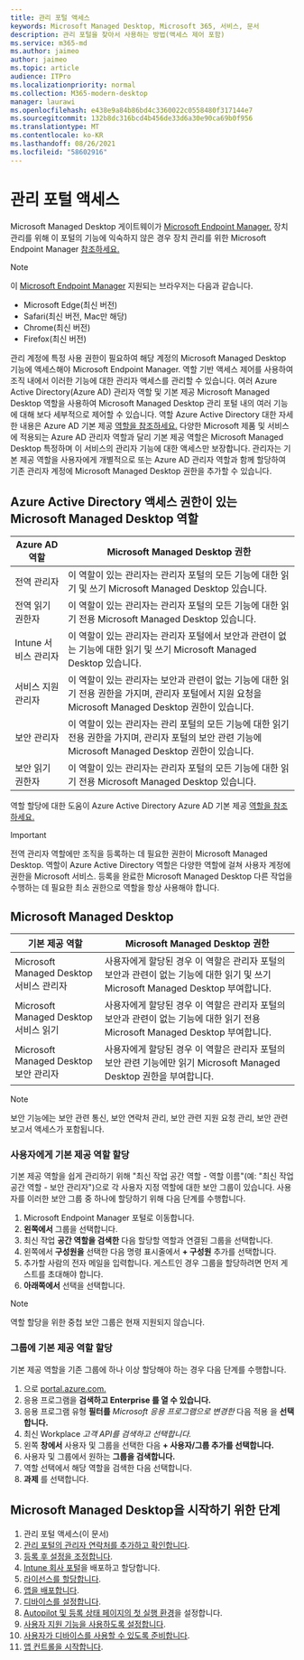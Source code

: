 ```yaml
---
title: 관리 포털 액세스
keywords: Microsoft Managed Desktop, Microsoft 365, 서비스, 문서
description: 관리 포털을 찾아서 사용하는 방법(액세스 제어 포함)
ms.service: m365-md
ms.author: jaimeo
author: jaimeo
ms.topic: article
audience: ITPro
ms.localizationpriority: normal
ms.collection: M365-modern-desktop
manager: laurawi
ms.openlocfilehash: e438e9a84b86bd4c3360022c0558480f317144e7
ms.sourcegitcommit: 132b8dc316bcd4b456de33d6a30e90ca69b0f956
ms.translationtype: MT
ms.contentlocale: ko-KR
ms.lasthandoff: 08/26/2021
ms.locfileid: "58602916"
---
```

# <a name="access-the-admin-portal"></a>관리 포털 액세스

Microsoft Managed Desktop 게이트웨이가 [Microsoft Endpoint Manager.](https://endpoint.microsoft.com/) 장치 관리를 위해 이 포털의 기능에 익숙하지 않은 경우 장치 관리를 위한 Microsoft Endpoint Manager [참조하세요.](/mem/)

> [!NOTE]
> 이 [Microsoft Endpoint Manager](https://endpoint.microsoft.com/) 지원되는 브라우저는 다음과 같습니다.
> - Microsoft Edge(최신 버전)
> - Safari(최신 버전, Mac만 해당)
> - Chrome(최신 버전)
> - Firefox(최신 버전)

관리 계정에 특정 사용 권한이 필요하여 해당 계정의 Microsoft Managed Desktop 기능에 액세스해야 Microsoft Endpoint Manager. 역할 기반 액세스 제어를 사용하여 조직 내에서 이러한 기능에 대한 관리자 액세스를 관리할 수 있습니다. 여러 Azure Active Directory(Azure AD) 관리자 역할 및 기본 제공 Microsoft Managed Desktop 역할을 사용하여 Microsoft Managed Desktop 관리 포털 내의 여러 기능에 대해 보다 세부적으로 제어할 수 있습니다. 역할 Azure Active Directory 대한 자세한 내용은 Azure AD 기본 제공 [역할을 참조하세요.](/azure/active-directory/roles/permissions-reference) 다양한 Microsoft 제품 및 서비스에 적용되는 Azure AD 관리자 역할과 달리 기본 제공 역할은 Microsoft Managed Desktop 특정하며 이 서비스의 관리자 기능에 대한 액세스만 보장합니다. 관리자는 기본 제공 역할을 사용자에게 개별적으로 또는 Azure AD 관리자 역할과 함께 할당하여 기존 관리자 계정에 Microsoft Managed Desktop 권한을 추가할 수 있습니다.

## <a name="azure-active-directory-roles-with-microsoft-managed-desktop-access"></a>Azure Active Directory 액세스 권한이 있는 Microsoft Managed Desktop 역할

|Azure AD 역할  |Microsoft Managed Desktop 권한  |
|---------|---------|
|전역 관리자     | 이 역할이 있는  관리자는 관리자 포털의 모든 기능에 대한 읽기 및 쓰기 Microsoft Managed Desktop 있습니다.         |
|전역 읽기 권한자     | 이 역할이 있는  관리자는 관리자 포털의 모든 기능에 대한 읽기 전용 Microsoft Managed Desktop 있습니다.         |
|Intune 서비스 관리자     |  이 역할이 있는  관리자는 관리자 포털에서 보안과 관련이 없는 기능에 대한 읽기 및 쓰기 Microsoft Managed Desktop 있습니다.       |
|서비스 지원 관리자     | 이 역할이 있는  관리자는 보안과 관련이 없는 기능에  대한 읽기 전용 권한을 가지며, 관리자 포털에서 지원 요청을 Microsoft Managed Desktop 권한이 있습니다.         |
|보안 관리자 | 이 역할이 있는  관리자는 관리 포털의 모든  기능에 대한 읽기 전용 권한을 가지며, 관리자 포털의 보안 관련 기능에 Microsoft Managed Desktop 권한이 있습니다. |
|보안 읽기 권한자 |이 역할이 있는  관리자는 관리자 포털의 모든 기능에 대한 읽기 전용 Microsoft Managed Desktop 있습니다.|

역할 할당에 대한 도움이 Azure Active Directory Azure AD 기본 제공 [역할을 참조하세요.](/azure/active-directory/roles/permissions-reference)

> [!IMPORTANT]
> 전역 관리자 역할에만 조직을 등록하는 데 필요한 권한이 Microsoft Managed Desktop.  역할이 Azure Active Directory 역할은 다양한 역할에 걸쳐 사용자 계정에 권한을 Microsoft 서비스. 등록을 완료한 Microsoft Managed Desktop 다른 작업을 수행하는 데 필요한  최소 권한으로 역할을 항상 사용해야 합니다.

## <a name="built-in-roles-provided-by-microsoft-managed-desktop"></a>Microsoft Managed Desktop


|기본 제공 역할  |Microsoft Managed Desktop 권한  |
|---------|---------|
|Microsoft Managed Desktop 서비스 관리자  | 사용자에게 할당된 경우 이 역할은  관리자 포털의 보안과 관련이 없는 기능에 대한 읽기 및 쓰기 Microsoft Managed Desktop 부여합니다.  |
|Microsoft Managed Desktop 서비스 읽기 | 사용자에게 할당된 경우 이 역할은  관리자 포털의 보안과 관련이 없는 기능에 대한 읽기 전용 Microsoft Managed Desktop 부여합니다. |
|Microsoft Managed Desktop 보안 관리자 |사용자에게 할당된 경우 이 역할은  관리자 포털의 보안 관련 기능에만 읽기 Microsoft Managed Desktop 권한을 부여합니다.   |

> [!NOTE]
> 보안 기능에는 보안 관련 통신, 보안 연락처 관리, 보안 관련 지원 요청 관리, 보안 관련 보고서 액세스가 포함됩니다. 

### <a name="assigning-built-in-roles-to-user"></a>사용자에게 기본 제공 역할 할당

기본 제공 역할을 쉽게 관리하기 위해 "최신 작업 공간 역할 _-_ 역할 이름"(예: "최신 작업 공간 역할 - 보안 관리자")으로 각 사용자 지정 역할에 대한 보안 그룹이 있습니다. 사용자를 이러한 보안 그룹 중 하나에 할당하기 위해 다음 단계를 수행합니다.
1. Microsoft Endpoint Manager 포털로 이동합니다.
2. **왼쪽에서** 그룹을 선택합니다.
3. 최신 작업 **공간 역할을 검색한** 다음 할당할 역할과 연결된 그룹을 선택합니다. 
4. 왼쪽에서 **구성원을** 선택한 다음 명령 표시줄에서 **+ 구성원** 추가를 선택합니다.
5. 추가할 사람의 전자 메일을 입력합니다. 게스트인 경우 그룹을 할당하려면 먼저 게스트를 초대해야 합니다.
6. **아래쪽에서** 선택을 선택합니다.

> [!NOTE]
> 역할 할당을 위한 중첩 보안 그룹은 현재 지원되지 않습니다. 

### <a name="assigning-built-in-roles-to-groups"></a>그룹에 기본 제공 역할 할당

기본 제공 역할을 기존 그룹에 하나 이상 할당해야 하는 경우 다음 단계를 수행합니다.

1. 으로 [portal.azure.com.](https://portal.azure.com/)
2. 응용 프로그램을 **검색하고 Enterprise 를 열 수 있습니다.**
3. 응용 프로그램 유형 **필터를** _Microsoft 응용 프로그램으로 변경한_ 다음 적용 을 **선택합니다.**
4. 최신 Workplace _고객 API를 검색하고 선택합니다._
5. 왼쪽 **창에서** 사용자 및 그룹을 선택한 다음 **+ 사용자/그룹 추가를 선택합니다.**
6. 사용자 및 그룹에서 원하는 **그룹을 검색합니다.**
7. 역할 선택에서 해당 역할을 검색한 다음 선택합니다.
8. **과제** 를 선택합니다.

## <a name="steps-to-get-started-with-microsoft-managed-desktop"></a>Microsoft Managed Desktop을 시작하기 위한 단계

1. 관리 포털 액세스(이 문서)
1. [관리 포털의 관리자 연락처를 추가하고 확인합니다](add-admin-contacts.md).
1. [등록 후 설정을 조정합니다](conditional-access.md).
1. [Intune 회사 포털](company-portal.md)을 배포하고 할당합니다.
1. [라이선스를 할당합니다](assign-licenses.md).
1. [앱을 배포합니다](deploy-apps.md).
1. [디바이스를 설정합니다](set-up-devices.md).
1. [Autopilot 및 등록 상태 페이지의 첫 실행 환경](esp-first-run.md)을 설정합니다.
1. [사용자 지원 기능을 사용하도록 설정합니다](enable-support.md).
1. [사용자가 디바이스를 사용할 수 있도록 준비합니다](get-started-devices.md).
1. [앱 컨트롤을 시작합니다](get-started-app-control.md).